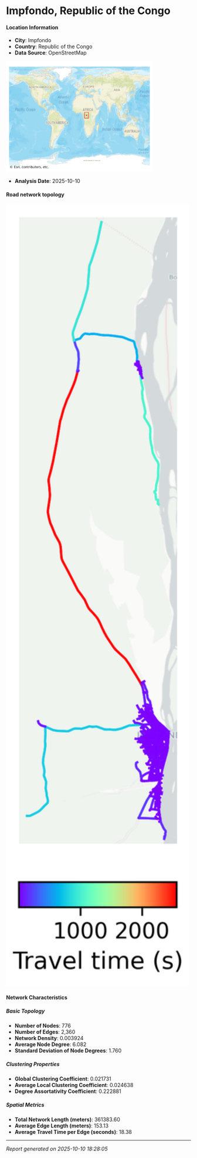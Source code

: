 # Impfondo, Republic of the Congo

#### Location Information

- **City**: Impfondo
- **Country**: Republic of the Congo
- **Data Source**: OpenStreetMap
<img src="Impfondo_location.png" alt="Impfondo Location Map" width="400" />

- **Analysis Date**: 2025-10-10

#### Road network topology

<img src="Impfondo_network_map.png" alt="Impfondo Road Network Map" width="500"/>

#### Network Characteristics

##### Basic Topology

- **Number of Nodes**: 776
- **Number of Edges**: 2,360
- **Network Density**: 0.003924
- **Average Node Degree**: 6.082
- **Standard Deviation of Node Degrees**: 1.760

##### Clustering Properties

- **Global Clustering Coefficient**: 0.021731
- **Average Local Clustering Coefficient**: 0.024638
- **Degree Assortativity Coefficient**: 0.222881

##### Spatial Metrics

- **Total Network Length (meters)**: 361383.60
- **Average Edge Length (meters)**: 153.13
- **Average Travel Time per Edge (seconds)**: 18.38

---
*Report generated on 2025-10-10 18:28:05*
